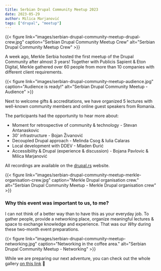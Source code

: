 ```yaml
---
title: Serbian Drupal Community Meetup 2023
date: 2023-05-29
author: Milica Marjanović
tags: ["drupal", "meetup"]
---
```


{{< figure link="images/serbian-drupal-community-meetup-drupal-crew.jpg" caption="Serbian Drupal Community Meetup Crew" alt="Serbian Drupal Community Meetup Crew" >}}

A week ago, Merkle Serbia hosted the first meetup of the Drupal Community after almost 3 years! Together with Publicis Sapient & Eton Digital, Merkle gathered over 60 people from more than 10 companies with different client requirements.

{{< figure link="images/serbian-drupal-community-meetup-audience.jpg" caption="Audience is ready!" alt="Serbian Drupal Community Meetup - Audience" >}}

Next to welcome gifts & accreditations, we have organized 5 lectures with well-known community members and online guest speakers from Romania.

The participants had the opportunity to hear more about:

* Moment for retrospective of community & technology - Stevan Antanaskovic
* 30' infrastructure - Bojan Živanović
* Decoupled Drupal approach - Melinda Csog & Iulia Calaras
* Local development with DDEV - Mladen Đurić
* Accessibility & Drupal (experience & discussion) - Bojana Pavlovic & Milica Marjanović

All recordings are available on the [drupal.rs](https://drupal.rs/) website.

{{< figure link="images/serbian-drupal-community-meetup-merkle-organisation-crew.jpg" caption="Merkle Drupal organisation crew." alt="Serbian Drupal Community Meetup - Merkle Drupal organisation crew"  >}}

### Why this event was important to us, to me?
I can not think of a better way than to have this as your everyday job. To gather people, provide a networking place, organize meaningful lectures & space to exchange knowledge and experience. That was our _Why_ during these two-month event preparations.

{{< figure link="images/serbian-drupal-community-meetup-networking.jpg" caption="Networking in the coffee area." alt="Serbian Drupal Community Meetup - Networking" >}}

While we are preparing our next adventure, you can check out the whole gallery [on this link](https://photos.app.goo.gl/6QZqKBRspVURmi5b8) 📸